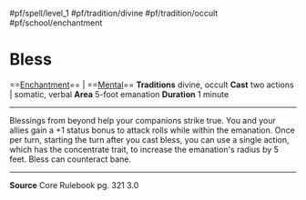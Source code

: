 #pf/spell/level_1 #pf/tradition/divine #pf/tradition/occult #pf/school/enchantment 
# Bless
==[Enchantment](../../../Traits/Enchantment.md)== | ==[Mental](../../../Traits/Mental.md)==
**Traditions** divine, occult
**Cast** two actions | somatic, verbal
**Area** 5-foot emanation
**Duration** 1 minute

---
Blessings from beyond help your companions strike true. You and your allies gain a +1 status bonus to attack rolls while within the emanation. Once per turn, starting the turn after you cast bless, you can use a single action, which has the concentrate trait, to increase the emanation's radius by 5 feet. Bless can counteract bane.

---
**Source** Core Rulebook pg. 321 3.0
